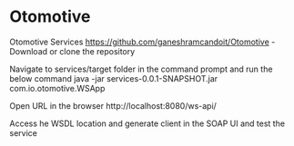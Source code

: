 # Otomotive
Otomotive Services
https://github.com/ganeshramcandoit/Otomotive - Download or clone the repository

Navigate to services/target folder in the command prompt and run the below command
java -jar services-0.0.1-SNAPSHOT.jar com.io.otomotive.WSApp

Open URL in the browser
http://localhost:8080/ws-api/

Access he WSDL location and generate client in the SOAP UI and test the service
